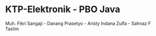 # KTP-Elektronik - PBO Java 

Muh. Fikri Sangaji - Danang Prasetyo - Aristy Indana Zulfa - Sahnaz F Taslim
